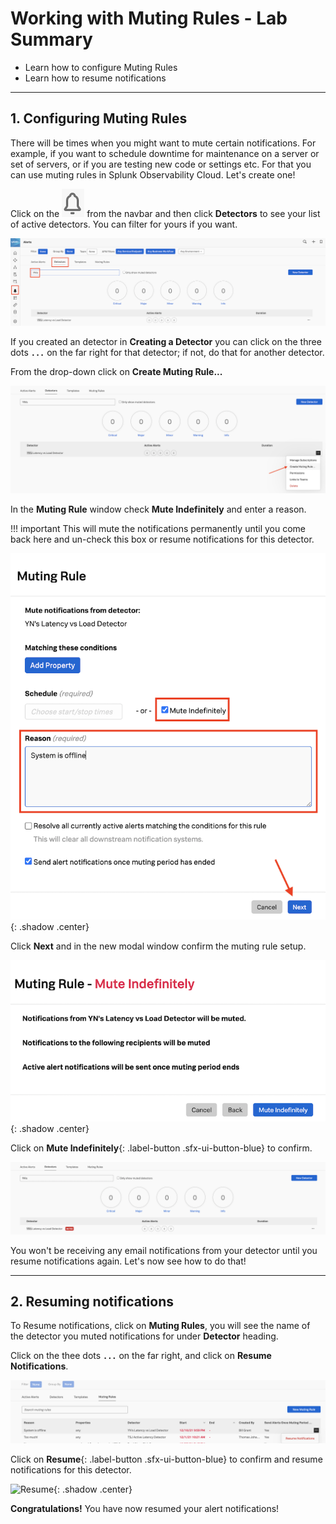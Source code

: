 # Working with Muting Rules - Lab Summary

* Learn how to configure Muting Rules
* Learn how to resume notifications
  
---

## 1. Configuring Muting Rules

There will be times when you might want to mute certain notifications. For example, if you want to schedule downtime for maintenance on a server or set of servers, or if you are testing new code or settings etc. For that you can use muting rules in Splunk Observability Cloud. Let's create one!

Click on the ![alerts and detectors button](../images/navbar/alerts-and-detectors.png) from the navbar and then click **Detectors** to see your list of active detectors. You can filter for yours if you want.

![detectors list](../images/detectors/detectors.png) 

If you created an detector in **Creating a Detector** you can click on the three dots **`...`** on the far right for that detector; if not, do that for another detector.

From the drop-down click on **Create Muting Rule...**

![Create Muting Rule](../images/detectors/create-muting-rule.png)

In the **Muting Rule** window check **Mute Indefinitely** and enter a reason.

!!! important
    This will mute the notifications permanently until you come back here and un-check this box or resume notifications for this detector.

![Mute Indefinitely](../images/detectors/mute-indefinitely.png){: .shadow .center}

Click **Next** and in the new modal window confirm the muting rule setup.

![Confirm Rule](../images/detectors/confirm-rule.png){: .shadow .center}

Click on **Mute Indefinitely**{: .label-button .sfx-ui-button-blue} to confirm.

![List muted rule](../images/detectors/alert-muted.png)

You won't be receiving any email notifications from your detector until you resume notifications again. Let's now see how to do that!

---

## 2. Resuming notifications

To Resume notifications, click on **Muting Rules**, you will see the name of the detector you muted notifications for under **Detector** heading.

Click on the thee dots **`...`** on the far right, and click on **Resume Notifications**.

![Resume](../images/detectors/muting-list.png)

Click on **Resume**{: .label-button .sfx-ui-button-blue} to confirm and resume notifications for this detector.

![Resume](../images/detectors/resume.png){: .shadow .center}

**Congratulations!** You have now resumed your alert notifications!
